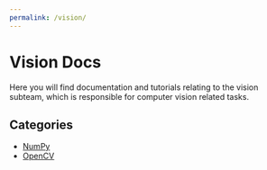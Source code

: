 ```yaml
---
permalink: /vision/
---
```


# Vision Docs

Here you will find documentation and tutorials relating to the vision subteam, which is responsible for computer vision related tasks.

## Categories

- [NumPy](https://missourimrr.github.io/docs/vision/numpy/)
- [OpenCV]()
